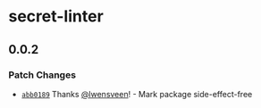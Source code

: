 # secret-linter

## 0.0.2

### Patch Changes

- [`abb0189`](https://github.com/lwensveen/secret-linter/commit/abb018989dc2ffe0f8ae6836bb0c979bd104fac6) Thanks [@lwensveen](https://github.com/lwensveen)! - Mark package side-effect-free
